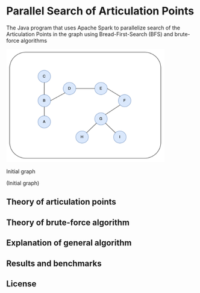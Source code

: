 # Parallel Search of Articulation Points
The Java program that uses Apache Spark to parallelize search of the Articulation Points in the graph using Bread-First-Search (BFS) and brute-force algorithms

<div class="img-with-text">
    <img src="https://github.com/A-Rakhmatullaev/Parallel-Articulation-Points/blob/main/readme/initial.png" alt="initial" width="420" height="300"/>
    <p>Initial graph</p>
</div>
(Initial graph)

## Theory of articulation points

## Theory of brute-force algorithm

## Explanation of general algorithm

## Results and benchmarks

## License
